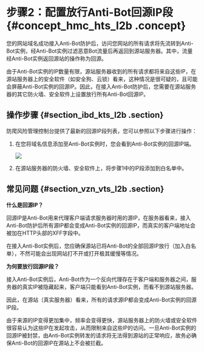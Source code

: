 # 步骤2：配置放行Anti-Bot回源IP段 {#concept_hmc_hts_l2b .concept}

您的网站域名成功接入Anti-Bot防护后，访问您网站的所有请求将先流转到Anti-Bot实例，经Anti-Bot实例过滤恶意Bot流量后再返回到源站服务器。其中，流量经Anti-Bot实例返回源站的操作称为回源。

由于Anti-Bot实例的IP数量有限，源站服务器收到的所有请求都将来自这些IP，在源站服务器上的安全软件（如安全狗、云锁）看来，这种情况是很可疑的，且可能会屏蔽Anti-Bot实例的回源IP。因此，在接入Anti-Bot防护后，您需要在源站服务器的其它防火墙、安全软件上设置放行所有Anti-Bot回源IP。

## 操作步骤 {#section_ibd_kts_l2b .section}

防爬风险管理控制台提供了最新的回源IP段列表，您可以参照以下步骤进行操作：

1.  在您将域名信息添加至Anti-Bot实例时，您会看到Anti-Bot实例的回源IP端。

    ![](http://static-aliyun-doc.oss-cn-hangzhou.aliyuncs.com/assets/img/15736/7139_zh-CN.png)

2.  在源站服务器的防火墙、安全软件上，将步骤1中的IP段添加到白名单中。

## 常见问题 {#section_vzn_vts_l2b .section}

**什么是回源IP？**

回源IP是Anti-Bot用来代理客户端请求服务器时用的源IP，在服务器看来，接入Anti-Bot防护后所有源IP都会变成Anti-Bot实例的回源IP，而真实的客户端地址会被加在HTTP头部的XFF字段中。

在接入Anti-Bot实例后，您应确保源站已将Anti-Bot的全部回源IP放行（加入白名单），不然可能会出现网站打不开或打开极其缓慢等情况。

**为何要放行回源IP段？**

接入Anti-Bot实例后，Anti-Bot作为一个反向代理存在于客户端和服务器之间，服务器的真实IP被隐藏起来，客户端只能看到Anti-Bot实例，而看不到源站服务器。

因此，在源站（真实服务器）看来，所有的请求源IP都会变成Anti-Bot实例的回源IP段。

由于来源的IP变得更加集中，频率会变得更快，源站服务器上的防火墙或安全软件很容易认为这些IP在发起攻击，从而限制来自这些IP的访问。一旦Anti-Bot实例的回源IP被封禁，由Anti-Bot实例转发的请求将无法得到源站的正常响应，故务必确保Anti-Bot的回源IP在源站上不会被拦截。

